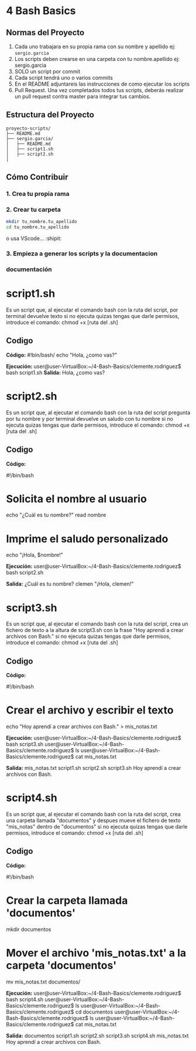 # 4 Bash Basics
## Normas del Proyecto
1. Cada uno trabajara en su propia rama con su nombre y apellido ej: `sergio.garcia`
2. Los scripts deben crearse en una carpeta con tu nombre.apellido ej: sergio.garcia
3. SOLO un script por commit
4. Cada script tendrá uno o varios commits
5. En el README adjuntareis las instrucciones de como ejecutar los scripts
6. Pull Request. Una vez completados todos tus scripts, deberás realizar un pull request contra master para integrar tus cambios.

## Estructura del Proyecto

```
proyecto-scripts/
├── README.md
├── sergio.garcia/
│   ├── README.md
│   ├── script1.sh
│   ├── script2.sh
│
```

## Cómo Contribuir


### 1. Crea tu propia rama
### 2. Crear tu carpeta
```bash
mkdir tu_nombre.tu_apellido
cd tu_nombre.tu_apellido
```
o usa VScode... :shipit:

### 3. Empieza a generar los scripts y la documentacion



### documentación

# script1.sh

Es un script que, al ejecutar el comando bash con la ruta del script, por terminal devuelve texto
si no ejecuta quizas tengas que darle permisos, introduce el comando: chmod +x [ruta del .sh]

## Codigo

**Código:**
#!bin/bash/
echo "Hola, ¿como vas?"

**Ejecución:**
user@user-VirtualBox:~/4-Bash-Basics/clemente.rodriguez$ bash script1.sh
**Salida:**
Hola, ¿como vas?



# script2.sh

Es un script que, al ejecutar el comando bash con la ruta del script pregunta por tu nombre y por terminal devuelve un saludo con tu nombre
si no ejecuta quizas tengas que darle permisos, introduce el comando: chmod +x [ruta del .sh]

## Codigo

**Código:**

#!/bin/bash
# Solicita el nombre al usuario
echo "¿Cuál es tu nombre?"
read nombre

# Imprime el saludo personalizado
echo "¡Hola, $nombre!"

**Ejecución:**
user@user-VirtualBox:~/4-Bash-Basics/clemente.rodriguez$ bash script2.sh

**Salida:**
¿Cuál es tu nombre?
clemen
"¡Hola, clemen!"



# script3.sh

Es un script que, al ejecutar el comando bash con la ruta del script, crea un fichero de texto a la altura de script3.sh con la frase "Hoy aprendí a crear archivos con Bash."
si no ejecuta quizas tengas que darle permisos, introduce el comando: chmod +x [ruta del .sh]

## Codigo

**Código:**

#!/bin/bash
# Crear el archivo y escribir el texto
echo "Hoy aprendí a crear archivos con Bash." > mis_notas.txt

**Ejecución:**
user@user-VirtualBox:~/4-Bash-Basics/clemente.rodriguez$ bash script3.sh
user@user-VirtualBox:~/4-Bash-Basics/clemente.rodriguez$ ls
user@user-VirtualBox:~/4-Bash-Basics/clemente.rodriguez$ cat mis_notas.txt

**Salida:**
mis_notas.txt  script1.sh  script2.sh  script3.sh
Hoy aprendí a crear archivos con Bash.


# script4.sh

Es un script que, al ejecutar el comando bash con la ruta del script, crea una carpeta llamada "documentos" y despues mueve el fichero de texto "mis_notas" dentro de "documentos"
si no ejecuta quizas tengas que darle permisos, introduce el comando: chmod +x [ruta del .sh]

## Codigo

**Código:**

#!/bin/bash

# Crear la carpeta llamada 'documentos'
mkdir documentos

# Mover el archivo 'mis_notas.txt' a la carpeta 'documentos'
mv mis_notas.txt documentos/

**Ejecución:**
user@user-VirtualBox:~/4-Bash-Basics/clemente.rodriguez$ bash script4.sh
user@user-VirtualBox:~/4-Bash-Basics/clemente.rodriguez$ ls
user@user-VirtualBox:~/4-Bash-Basics/clemente.rodriguez$ cd documentos
user@user-VirtualBox:~/4-Bash-Basics/clemente.rodriguez$ ls
user@user-VirtualBox:~/4-Bash-Basics/clemente.rodriguez$ cat mis_notas.txt

**Salida:**
documentos  script1.sh  script2.sh  script3.sh  script4.sh
mis_notas.txt
Hoy aprendí a crear archivos con Bash.